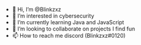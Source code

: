 - 👋 Hi, I’m @Blinkzxz
- 👀 I’m interested in cybersecurity
- 🌱 I’m currently learning Java and JavaScript
- 💞️ I’m looking to collaborate on projects I find fun
- 📫 How to reach me discord (Blinkzxz#0120)

<!---
Blinkzxz/Blinkzxz is a ✨ special ✨ repository because its `README.md` (this file) appears on your GitHub profile.
You can click the Preview link to take a look at your changes.
--->
